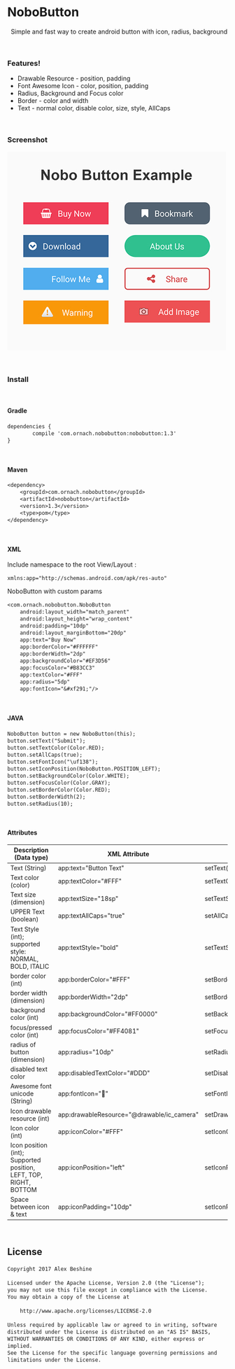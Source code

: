 # NoboButton
&nbsp;
Simple and fast way to create android button with icon, radius, background 

&nbsp;
### Features!
- Drawable Resource - position, padding
- Font Awesome Icon - color, position, padding
- Radius, Background and Focus color
- Border - color and width
- Text - normal color, disable color,  size, style, AllCaps 

&nbsp;
### Screenshot
![Nobo Button Screenshot](https://raw.githubusercontent.com/alex31n/NoboButton/master/Assets/button_screenshot.jpg)

&nbsp;
### Install

&nbsp;
#### Gradle 

```
dependencies {
        compile 'com.ornach.nobobutton:nobobutton:1.3'
}
```

&nbsp;
#### Maven

```
<dependency>
    <groupId>com.ornach.nobobutton</groupId>
    <artifactId>nobobutton</artifactId>
    <version>1.3</version>
    <type>pom</type>
</dependency>
```

&nbsp;
#### XML
Include namespace to the root View/Layout :
```
xmlns:app="http://schemas.android.com/apk/res-auto"
```
NoboButton with custom params
```
<com.ornach.nobobutton.NoboButton
    android:layout_width="match_parent"
    android:layout_height="wrap_content"
    android:padding="10dp"
    android:layout_marginBottom="20dp"
    app:text="Buy Now"
    app:borderColor="#FFFFFF"
    app:borderWidth="2dp"
    app:backgroundColor="#EF3D56"
    app:focusColor="#B83CC3"
    app:textColor="#FFF"
    app:radius="5dp"
    app:fontIcon="&#xf291;"/>
```

&nbsp;
#### JAVA
```
NoboButton button = new NoboButton(this);
button.setText("Submit");
button.setTextColor(Color.RED);
button.setAllCaps(true);
button.setFontIcon("\uf138");
button.setIconPosition(NoboButton.POSITION_LEFT);
button.setBackgroundColor(Color.WHITE);
button.setFocusColor(Color.GRAY);
button.setBorderColor(Color.RED);
button.setBorderWidth(2);
button.setRadius(10);
```

&nbsp;
#### Attributes
| Description (Data type) | XML Attribute | Java Attribute | 
|-------------------------------|-------------|-------------|
| Text (String) | app:text="Button Text" | setText("Submit") |
| Text color (color) |  app:textColor="#FFF" | setTextColor(Color.WHITE) |
| Text size (dimension) |  app:textSize="18sp" | setTextSize(18) |
| UPPER Text (boolean) |  app:textAllCaps="true" | setAllCaps(true) |
| Text Style (int); supported style: NORMAL, BOLD, ITALIC  |  app:textStyle="bold" | setTextStyle(NoboButton.TEXT_STYLE_BOLD) |
| border color (int) | app:borderColor="#FFF" | setBorderColor(Color.WHITE); |
| border width (dimension) | app:borderWidth="2dp" | setBorderWidth(2) |
| background color (int) | app:backgroundColor="#FF0000" | setBackgroundColor(Color.RED) |
| focus/pressed color (int) | app:focusColor="#FF4081" | setFocusColor(Color.GRAY) |
| radius of button (dimension) | app:radius="10dp" | setRadius(10) |
| disabled text color | app:disabledTextColor="#DDD" | setDisabledColor(Color.GRAY) |
| Awesome font unicode (String) | app:fontIcon="&#xf007;" | setFontIcon("\uf007"); |
| Icon drawable resource (int) | app:drawableResource="@drawable/ic_camera" | setDrawableResource(R.drawable.ic_camera) |
| Icon color (int) | app:iconColor="#FFF" | setIconColor(Color.WHITE) |
| Icon position (int); Supported position, LEFT, TOP, RIGHT, BOTTOM | app:iconPosition="left" | setIconPosition(NoboButton.POSITION_LEFT) |
| Space between icon & text | app:iconPadding="10dp" | setIconPadding(10) |


&nbsp;
&nbsp;
## License
    Copyright 2017 Alex Beshine
    
    Licensed under the Apache License, Version 2.0 (the "License");
    you may not use this file except in compliance with the License.
    You may obtain a copy of the License at

        http://www.apache.org/licenses/LICENSE-2.0

    Unless required by applicable law or agreed to in writing, software
    distributed under the License is distributed on an "AS IS" BASIS,
    WITHOUT WARRANTIES OR CONDITIONS OF ANY KIND, either express or implied.
    See the License for the specific language governing permissions and limitations under the License.
    
